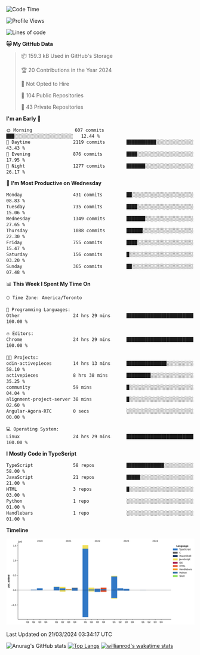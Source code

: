 <!--START_SECTION:waka-->
![Code Time](http://img.shields.io/badge/Code%20Time-1%2C324%20hrs%2040%20mins-blue)

![Profile Views](http://img.shields.io/badge/Profile%20Views-0-blue)

![Lines of code](https://img.shields.io/badge/From%20Hello%20World%20I%27ve%20Written-2.7%20million%20lines%20of%20code-blue)

**🐱 My GitHub Data** 

> 📦 159.3 kB Used in GitHub's Storage 
 > 
> 🏆 20 Contributions in the Year 2024
 > 
> 🚫 Not Opted to Hire
 > 
> 📜 104 Public Repositories 
 > 
> 🔑 43 Private Repositories 
 > 
**I'm an Early 🐤** 

```text
🌞 Morning                607 commits         ███░░░░░░░░░░░░░░░░░░░░░░   12.44 % 
🌆 Daytime                2119 commits        ███████████░░░░░░░░░░░░░░   43.43 % 
🌃 Evening                876 commits         ████░░░░░░░░░░░░░░░░░░░░░   17.95 % 
🌙 Night                  1277 commits        ███████░░░░░░░░░░░░░░░░░░   26.17 % 
```
📅 **I'm Most Productive on Wednesday** 

```text
Monday                   431 commits         ██░░░░░░░░░░░░░░░░░░░░░░░   08.83 % 
Tuesday                  735 commits         ████░░░░░░░░░░░░░░░░░░░░░   15.06 % 
Wednesday                1349 commits        ███████░░░░░░░░░░░░░░░░░░   27.65 % 
Thursday                 1088 commits        ██████░░░░░░░░░░░░░░░░░░░   22.30 % 
Friday                   755 commits         ████░░░░░░░░░░░░░░░░░░░░░   15.47 % 
Saturday                 156 commits         █░░░░░░░░░░░░░░░░░░░░░░░░   03.20 % 
Sunday                   365 commits         ██░░░░░░░░░░░░░░░░░░░░░░░   07.48 % 
```


📊 **This Week I Spent My Time On** 

```text
🕑︎ Time Zone: America/Toronto

💬 Programming Languages: 
Other                    24 hrs 29 mins      █████████████████████████   100.00 % 

🔥 Editors: 
Chrome                   24 hrs 29 mins      █████████████████████████   100.00 % 

🐱‍💻 Projects: 
odin-activepieces        14 hrs 13 mins      ███████████████░░░░░░░░░░   58.10 % 
activepieces             8 hrs 38 mins       █████████░░░░░░░░░░░░░░░░   35.25 % 
community                59 mins             █░░░░░░░░░░░░░░░░░░░░░░░░   04.04 % 
alignment-project-server 38 mins             █░░░░░░░░░░░░░░░░░░░░░░░░   02.60 % 
Angular-Agora-RTC        0 secs              ░░░░░░░░░░░░░░░░░░░░░░░░░   00.00 % 

💻 Operating System: 
Linux                    24 hrs 29 mins      █████████████████████████   100.00 % 
```

**I Mostly Code in TypeScript** 

```text
TypeScript               58 repos            ██████████████░░░░░░░░░░░   58.00 % 
JavaScript               21 repos            █████░░░░░░░░░░░░░░░░░░░░   21.00 % 
HTML                     3 repos             █░░░░░░░░░░░░░░░░░░░░░░░░   03.00 % 
Python                   1 repo              ░░░░░░░░░░░░░░░░░░░░░░░░░   01.00 % 
Handlebars               1 repo              ░░░░░░░░░░░░░░░░░░░░░░░░░   01.00 % 
```



**Timeline**

![Lines of Code chart](https://raw.githubusercontent.com/wise-introvert/wise-introvert/master/assets/bar_graph.png)


 Last Updated on 21/03/2024 03:34:17 UTC
<!--END_SECTION:waka-->

![Anurag's GitHub stats](https://github-readme-stats.vercel.app/api?username=wise-introvert&count_private=true&show_icons=true)
[![Top Langs](https://github-readme-stats.vercel.app/api/top-langs/?username=wise-introvert&langs_count=10)](https://github.com/anuraghazra/github-readme-stats)
[![willianrod's wakatime stats](https://github-readme-stats.vercel.app/api/wakatime?username=wiseintrovert)](https://github.com/anuraghazra/github-readme-stats)
